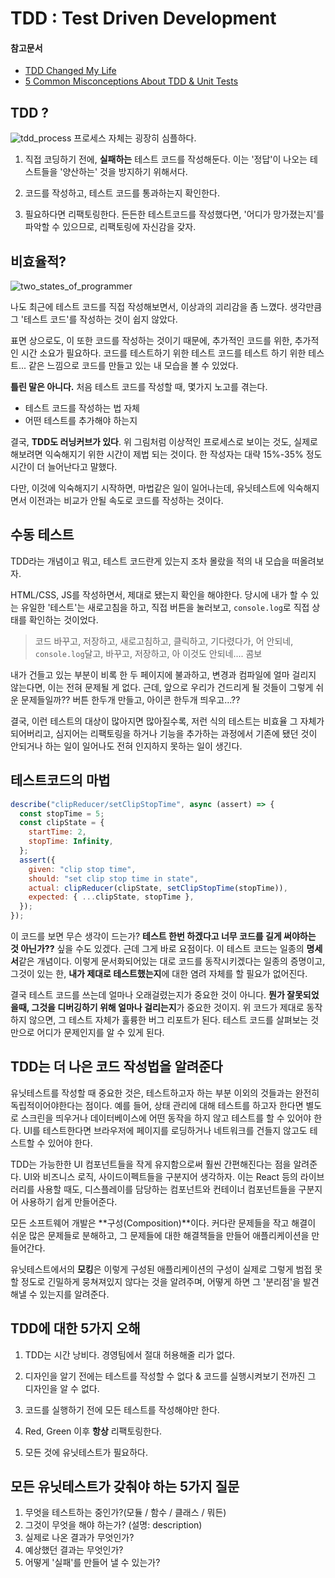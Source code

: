 # TDD : Test Driven Development

#### 참고문서

- [TDD Changed My Life](https://medium.com/javascript-scene/tdd-changed-my-life-5af0ce099f80)
- [5 Common Misconceptions About TDD & Unit Tests
  ](https://medium.com/javascript-scene/5-common-misconceptions-about-tdd-unit-tests-863d5beb3ce9)

## TDD ?

![tdd_process](https://cdn.shortpixel.ai/client/q_glossy,ret_img,w_1024/https://marsner.com/wp-content/uploads/test-driven-development-TDD.png)
프로세스 자체는 굉장히 심플하다.

1. 직접 코딩하기 전에, **실패하는** 테스트 코드를 작성해둔다. 이는 '정답'이 나오는 테스트들을 '양산하는' 것을 방지하기 위해서다.

2. 코드를 작성하고, 테스트 코드를 통과하는지 확인한다.

3. 필요하다면 리팩토링한다. 든든한 테스트코드를 작성했다면, '어디가 망가졌는지'를 파악할 수 있으므로, 리팩토링에 자신감을 갖자.

## 비효율적?

![two_states_of_programmer](https://miro.medium.com/max/875/1*9ZbCv6O3Sr7x6d3lt3uNRA.png)

나도 최근에 테스트 코드를 직접 작성해보면서, 이상과의 괴리감을 좀 느꼈다. 생각만큼 그 '테스트 코드'를 작성하는 것이 쉽지 않았다.

표면 상으로도, 이 또한 코드를 작성하는 것이기 때문에, 추가적인 코드를 위한, 추가적인 시간 소요가 필요하다. 코드를 테스트하기 위한 테스트 코드를 테스트 하기 위한 테스트... 같은 느낌으로 코드를 만들고 있는 내 모습을 볼 수 있었다.

**틀린 말은 아니다.** 처음 테스트 코드를 작성할 때, 몇가지 노고를 겪는다.

- 테스트 코드를 작성하는 법 자체
- 어떤 테스트를 추가해야 하는지

결국, **TDD도 러닝커브가 있다**. 위 그림처럼 이상적인 프로세스로 보이는 것도, 실제로 해보려면 익숙해지기 위한 시간이 제법 되는 것이다. 한 작성자는 대략 15%-35% 정도 시간이 더 늘어난다고 말했다.

다만, 이것에 익숙해지기 시작하면, 마법같은 일이 일어나는데, 유닛테스트에 익숙해지면서 이전과는 비교가 안될 속도로 코드를 작성하는 것이다.

## 수동 테스트

TDD라는 개념이고 뭐고, 테스트 코드란게 있는지 조차 몰랐을 적의 내 모습을 떠올려보자.

HTML/CSS, JS를 작성하면서, 제대로 됐는지 확인을 해야한다. 당시에 내가 할 수 있는 유일한 '테스트'는 새로고침을 하고, 직접 버튼을 눌러보고, `console.log`로 직접 상태를 확인하는 것이었다.

> 코드 바꾸고, 저장하고, 새로고침하고, 클릭하고, 기다렸다가, 어 안되네, `console.log`달고, 바꾸고, 저장하고, 아 이것도 안되네.... 콤보

내가 건들고 있는 부분이 비록 한 두 페이지에 불과하고, 변경과 컴파일에 얼마 걸리지 않는다면, 이는 전혀 문제될 게 없다. 근데, 앞으로 우리가 건드리게 될 것들이 그렇게 쉬운 문제들일까?? 버튼 한두개 만들고, 아이콘 한두개 띄우고...??

결국, 이런 테스트의 대상이 많아지면 많아질수록, 저런 식의 테스트는 비효율 그 자체가 되어버리고, 심지어는 리팩토링을 하거나 기능을 추가하는 과정에서 기존에 됐던 것이 안되거나 하는 일이 일어나도 전혀 인지하지 못하는 일이 생긴다.

## 테스트코드의 마법

```js
describe("clipReducer/setClipStopTime", async (assert) => {
  const stopTime = 5;
  const clipState = {
    startTime: 2,
    stopTime: Infinity,
  };
  assert({
    given: "clip stop time",
    should: "set clip stop time in state",
    actual: clipReducer(clipState, setClipStopTime(stopTime)),
    expected: { ...clipState, stopTime },
  });
});
```

이 코드를 보면 무슨 생각이 드는가? **테스트 한번 하겠다고 너무 코드를 길게 써야하는 것 아닌가??** 싶을 수도 있겠다. 근데 그게 바로 요점이다. 이 테스트 코드는 일종의 **명세서**같은 개념이다. 이렇게 문서화되어있는 대로 코드를 동작시키겠다는 일종의 증명이고, 그것이 있는 한, **내가 제대로 테스트했는지**에 대한 염려 자체를 할 필요가 없어진다.

결국 테스트 코드를 쓰는데 얼마나 오래걸렸는지가 중요한 것이 아니다. **뭔가 잘못되었을때, 그것을 디버깅하기 위해 얼마나 걸리는지**가 중요한 것이지. 위 코드가 제대로 동작하지 않으면, 그 테스트 자체가 훌륭한 버그 리포트가 된다. 테스트 코드를 살펴보는 것만으로 어디가 문제인지를 알 수 있게 된다.

## TDD는 더 나은 코드 작성법을 알려준다

유닛테스트를 작성할 때 중요한 것은, 테스트하고자 하는 부분 이외의 것들과는 완전히 독립적이어야한다는 점이다. 예를 들어, 상태 관리에 대해 테스트를 하고자 한다면 별도로 스크린을 띄우거나 데이터베이스에 어떤 동작을 하지 않고 테스트를 할 수 있어야 한다. UI를 테스트한다면 브라우저에 페이지를 로딩하거나 네트워크를 건들지 않고도 테스트할 수 있어야 한다.

TDD는 가능한한 UI 컴포넌트들을 작게 유지함으로써 훨씬 간편해진다는 점을 알려준다. UI와 비즈니스 로직, 사이드이펙트들을 구분지어 생각하자. 이는 React 등의 라이브러리를 사용할 때도, 디스플레이를 담당하는 컴포넌트와 컨테이너 컴포넌트들을 구분지어 사용하기 쉽게 만들어준다.

모든 소프트웨어 개발은 **구성(Composition)**이다. 커다란 문제들을 작고 해결이 쉬운 많은 문제들로 분해하고, 그 문제들에 대한 해결책들을 만들어 애플리케이션을 만들어간다.

유닛테스트에서의 **모킹**은 이렇게 구성된 애플리케이션의 구성이 실제로 그렇게 범접 못할 정도로 긴밀하게 뭉쳐져있지 않다는 것을 알려주며, 어떻게 하면 그 '분리점'을 발견해낼 수 있는지를 알려준다.

## TDD에 대한 5가지 오해

1. TDD는 시간 낭비다. 경영팀에서 절대 허용해줄 리가 없다.

2. 디자인을 알기 전에는 테스트를 작성할 수 없다 & 코드를 실행시켜보기 전까진 그 디자인을 알 수 없다.

3. 코드를 실행하기 전에 모든 테스트를 작성해야만 한다.

4. Red, Green 이후 **항상** 리팩토링한다.

5. 모든 것에 유닛테스트가 필요하다.

## 모든 유닛테스트가 갖춰야 하는 5가지 질문

1. 무엇을 테스트하는 중인가?(모듈 / 함수 / 클래스 / 뭐든)
2. 그것이 무엇을 해야 하는가? (설명: description)
3. 실제로 나온 결과가 무엇인가?
4. 예상했던 결과는 무엇인가?
5. 어떻게 '실패'를 만들어 낼 수 있는가?
